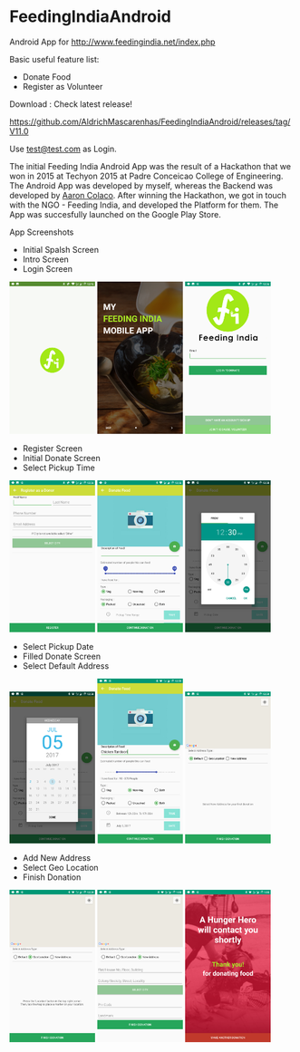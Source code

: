 # FeedingIndiaAndroid

Android App for http://www.feedingindia.net/index.php

Basic useful feature list:

 * Donate Food
 * Register as Volunteer


 Download : Check latest release!
 
 https://github.com/AldrichMascarenhas/FeedingIndiaAndroid/releases/tag/V11.0
 
 
 Use test@test.com as Login.


The initial Feeding India Android App was the result of a Hackathon that we won in 2015 at Techyon 2015 at Padre Conceicao College of Engineering.				
The Android App was developed by myself, whereas the Backend was developed by <a href="http://aaroncolaco.com/">Aaron Colaco</a>.
After winning the Hackathon, we got in touch with the NGO - Feeding India, and developed the Platform for them. The App was succesfully launched on the Google Play Store.
					


App Screenshots 
* Initial Spalsh Screen
* Intro Screen
* Login Screen 


<img src="https://github.com/AldrichMascarenhas/FeedingIndiaAndroid/blob/master/images/img_1_splash.png?raw=true" width="30%"></img> 
<img src="https://github.com/AldrichMascarenhas/FeedingIndiaAndroid/blob/master/images/img_2_intro.png?raw=true" width="30%"></img> 
<img src="https://github.com/AldrichMascarenhas/FeedingIndiaAndroid/blob/master/images/img_3_login.png?raw=true" width="30%"></img> 

* Register Screen
* Initial Donate Screen
* Select Pickup Time


<img src="https://github.com/AldrichMascarenhas/FeedingIndiaAndroid/blob/master/images/img_4_register.png?raw=true" width="30%"></img> <img src="https://github.com/AldrichMascarenhas/FeedingIndiaAndroid/blob/master/images/img_5_donate_1.png?raw=true" width="30%"></img> <img src="https://github.com/AldrichMascarenhas/FeedingIndiaAndroid/blob/master/images/img_6_donate_2.png?raw=true" width="30%"></img>

* Select Pickup Date
* Filled Donate Screen
* Select Default Address

<img src="https://github.com/AldrichMascarenhas/FeedingIndiaAndroid/blob/master/images/img_7_donate_3.png?raw=true" width="30%"></img> <img src="https://github.com/AldrichMascarenhas/FeedingIndiaAndroid/blob/master/images/img_8_donate_filled.png?raw=true" width="30%"></img> 
<img src="https://github.com/AldrichMascarenhas/FeedingIndiaAndroid/blob/master/images/img_9_add_1.png?raw=true" width="30%"></img>

* Add New Address
* Select Geo Location
* Finish Donation

<img src="https://github.com/AldrichMascarenhas/FeedingIndiaAndroid/blob/master/images/img_9_add_2.png?raw=true" width="30%"></img> 
<img src="https://github.com/AldrichMascarenhas/FeedingIndiaAndroid/blob/master/images/img_9_add_3.png?raw=true" width="30%"></img> 
<img src="https://github.com/AldrichMascarenhas/FeedingIndiaAndroid/blob/master/images/img_10_donate_finish.png?raw=true" width="30%"></img> 
